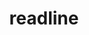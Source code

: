 ---
title: "readline"
layout: cache
categories: [package, develop-2023-05-21]
meta: {"versions": ["8.2"], "compilers": ["gcc@=11.1.0", "gcc@=11.3.0", "gcc@=12.1.0", "gcc@=12.3.0", "gcc@=7.3.1", "gcc@=7.5.0", "intel@=2021.9.0", "oneapi@=2023.0.0"], "oss": ["amzn2", "ubuntu18.04", "ubuntu20.04", "ubuntu22.04"], "platforms": ["linux"], "targets": ["aarch64", "neoverse_n1", "neoverse_v1", "ppc64le", "skylake_avx512", "x86_64", "x86_64_v3"], "stacks": ["aws-ahug", "aws-ahug-aarch64", "aws-isc", "aws-isc-aarch64", "aws-pcluster-icelake", "aws-pcluster-neoverse_n1", "aws-pcluster-neoverse_v1", "aws-pcluster-skylake", "build_systems", "data-vis-sdk", "e4s", "e4s-oneapi", "e4s-power", "gpu-tests", "ml-linux-x86_64-cpu", "ml-linux-x86_64-cuda", "ml-linux-x86_64-rocm", "radiuss", "radiuss-aws", "radiuss-aws-aarch64", "root", "tutorial"], "num_specs": 12, "num_specs_by_stack": {"radiuss-aws-aarch64": 2, "aws-pcluster-neoverse_n1": 2, "aws-ahug-aarch64": 2, "aws-isc-aarch64": 2, "root": 12, "aws-pcluster-neoverse_v1": 2, "aws-isc": 1, "aws-pcluster-skylake": 3, "aws-pcluster-icelake": 3, "aws-ahug": 1, "radiuss-aws": 1, "build_systems": 1, "radiuss": 1, "e4s-power": 1, "e4s": 1, "data-vis-sdk": 1, "gpu-tests": 1, "e4s-oneapi": 1, "tutorial": 2, "ml-linux-x86_64-cpu": 1, "ml-linux-x86_64-cuda": 1, "ml-linux-x86_64-rocm": 1}}
spec_details: [{"hash": "w4bvv7d323gvg7ue2eptqio34pxtch6m", "compiler": "gcc@=7.3.1", "versions": ["8.2"], "os": "amzn2", "platform": "linux", "target": "aarch64", "variants": ["build_system=autotools", "patches=bbf97f1"], "stacks": ["radiuss-aws-aarch64", "aws-pcluster-neoverse_n1", "aws-ahug-aarch64", "aws-isc-aarch64", "root", "aws-pcluster-neoverse_v1"], "size": "-", "tarball": "https://binaries.spack.io/releases/develop-2023-05-21/build_cache/linux-amzn2-aarch64/gcc-7.3.1/readline-8.2/linux-amzn2-aarch64-gcc-7.3.1-readline-8.2-w4bvv7d323gvg7ue2eptqio34pxtch6m.spack"}, {"hash": "qpo7flhul2567ukvxrj55gl7wiiyvzgt", "compiler": "gcc@=7.3.1", "versions": ["8.2"], "os": "amzn2", "platform": "linux", "target": "neoverse_n1", "variants": ["build_system=autotools", "patches=bbf97f1"], "stacks": ["radiuss-aws-aarch64", "aws-ahug-aarch64", "aws-isc-aarch64", "root"], "size": "-", "tarball": "https://binaries.spack.io/releases/develop-2023-05-21/build_cache/linux-amzn2-neoverse_n1/gcc-7.3.1/readline-8.2/linux-amzn2-neoverse_n1-gcc-7.3.1-readline-8.2-qpo7flhul2567ukvxrj55gl7wiiyvzgt.spack"}, {"hash": "3nglscnufnqalectemlq5kg4dkunn2tf", "compiler": "gcc@=7.3.1", "versions": ["8.2"], "os": "amzn2", "platform": "linux", "target": "x86_64_v3", "variants": ["build_system=autotools", "patches=bbf97f1"], "stacks": ["aws-isc", "aws-pcluster-skylake", "aws-pcluster-icelake", "aws-ahug", "radiuss-aws", "root"], "size": "-", "tarball": "https://binaries.spack.io/releases/develop-2023-05-21/build_cache/linux-amzn2-x86_64_v3/gcc-7.3.1/readline-8.2/linux-amzn2-x86_64_v3-gcc-7.3.1-readline-8.2-3nglscnufnqalectemlq5kg4dkunn2tf.spack"}, {"hash": "vsbzdmugz6pruqnzcxurr7r5cqsp4nqy", "compiler": "gcc@=12.3.0", "versions": ["8.2"], "os": "amzn2", "platform": "linux", "target": "neoverse_v1", "variants": ["build_system=autotools", "patches=bbf97f1"], "stacks": ["aws-pcluster-neoverse_n1", "root", "aws-pcluster-neoverse_v1"], "size": "-", "tarball": "https://binaries.spack.io/releases/develop-2023-05-21/build_cache/linux-amzn2-neoverse_v1/gcc-12.3.0/readline-8.2/linux-amzn2-neoverse_v1-gcc-12.3.0-readline-8.2-vsbzdmugz6pruqnzcxurr7r5cqsp4nqy.spack"}, {"hash": "jr5uq7xxbrgzs56jaifgevtrn5thfgcw", "compiler": "gcc@=12.3.0", "versions": ["8.2"], "os": "amzn2", "platform": "linux", "target": "skylake_avx512", "variants": ["build_system=autotools", "patches=bbf97f1"], "stacks": ["root", "aws-pcluster-skylake", "aws-pcluster-icelake"], "size": "-", "tarball": "https://binaries.spack.io/releases/develop-2023-05-21/build_cache/linux-amzn2-skylake_avx512/gcc-12.3.0/readline-8.2/linux-amzn2-skylake_avx512-gcc-12.3.0-readline-8.2-jr5uq7xxbrgzs56jaifgevtrn5thfgcw.spack"}, {"hash": "vd7i263ezg26i7icfelfnevbgulds4ro", "compiler": "intel@=2021.9.0", "versions": ["8.2"], "os": "amzn2", "platform": "linux", "target": "skylake_avx512", "variants": ["build_system=autotools", "patches=bbf97f1"], "stacks": ["root", "aws-pcluster-skylake", "aws-pcluster-icelake"], "size": "-", "tarball": "https://binaries.spack.io/releases/develop-2023-05-21/build_cache/linux-amzn2-skylake_avx512/intel-2021.9.0/readline-8.2/linux-amzn2-skylake_avx512-intel-2021.9.0-readline-8.2-vd7i263ezg26i7icfelfnevbgulds4ro.spack"}, {"hash": "rp3t3kzqgmpn72z32afqqvd2akah7roa", "compiler": "gcc@=7.5.0", "versions": ["8.2"], "os": "ubuntu18.04", "platform": "linux", "target": "x86_64_v3", "variants": ["build_system=autotools", "patches=bbf97f1"], "stacks": ["build_systems", "root", "radiuss"], "size": "-", "tarball": "https://binaries.spack.io/releases/develop-2023-05-21/build_cache/linux-ubuntu18.04-x86_64_v3/gcc-7.5.0/readline-8.2/linux-ubuntu18.04-x86_64_v3-gcc-7.5.0-readline-8.2-rp3t3kzqgmpn72z32afqqvd2akah7roa.spack"}, {"hash": "ujew23tkqjm5cnjllf7xc7cmix5jwc4w", "compiler": "gcc@=11.1.0", "versions": ["8.2"], "os": "ubuntu20.04", "platform": "linux", "target": "ppc64le", "variants": ["build_system=autotools", "patches=bbf97f1"], "stacks": ["root", "e4s-power"], "size": "-", "tarball": "https://binaries.spack.io/releases/develop-2023-05-21/build_cache/linux-ubuntu20.04-ppc64le/gcc-11.1.0/readline-8.2/linux-ubuntu20.04-ppc64le-gcc-11.1.0-readline-8.2-ujew23tkqjm5cnjllf7xc7cmix5jwc4w.spack"}, {"hash": "vd62xtrb6ohfln7a5xri5hmnrbioq45i", "compiler": "gcc@=11.1.0", "versions": ["8.2"], "os": "ubuntu20.04", "platform": "linux", "target": "x86_64_v3", "variants": ["build_system=autotools", "patches=bbf97f1"], "stacks": ["e4s", "data-vis-sdk", "root", "gpu-tests"], "size": "-", "tarball": "https://binaries.spack.io/releases/develop-2023-05-21/build_cache/linux-ubuntu20.04-x86_64_v3/gcc-11.1.0/readline-8.2/linux-ubuntu20.04-x86_64_v3-gcc-11.1.0-readline-8.2-vd62xtrb6ohfln7a5xri5hmnrbioq45i.spack"}, {"hash": "ig5wit3ouj2lkocau4y5ai4iggiq3pzr", "compiler": "oneapi@=2023.0.0", "versions": ["8.2"], "os": "ubuntu20.04", "platform": "linux", "target": "x86_64", "variants": ["build_system=autotools", "patches=bbf97f1"], "stacks": ["e4s-oneapi", "root"], "size": "-", "tarball": "https://binaries.spack.io/releases/develop-2023-05-21/build_cache/linux-ubuntu20.04-x86_64/oneapi-2023.0.0/readline-8.2/linux-ubuntu20.04-x86_64-oneapi-2023.0.0-readline-8.2-ig5wit3ouj2lkocau4y5ai4iggiq3pzr.spack"}, {"hash": "tddm2ffpgbcwobqdzn57di2n7oeqxryv", "compiler": "gcc@=11.3.0", "versions": ["8.2"], "os": "ubuntu22.04", "platform": "linux", "target": "x86_64_v3", "variants": ["build_system=autotools", "patches=bbf97f1"], "stacks": ["tutorial", "ml-linux-x86_64-cpu", "ml-linux-x86_64-cuda", "ml-linux-x86_64-rocm", "root"], "size": "-", "tarball": "https://binaries.spack.io/releases/develop-2023-05-21/build_cache/linux-ubuntu22.04-x86_64_v3/gcc-11.3.0/readline-8.2/linux-ubuntu22.04-x86_64_v3-gcc-11.3.0-readline-8.2-tddm2ffpgbcwobqdzn57di2n7oeqxryv.spack"}, {"hash": "qypmr5gzibbe4zz37p2ztavg2q4yq35i", "compiler": "gcc@=12.1.0", "versions": ["8.2"], "os": "ubuntu22.04", "platform": "linux", "target": "x86_64_v3", "variants": ["build_system=autotools", "patches=bbf97f1"], "stacks": ["tutorial", "root"], "size": "-", "tarball": "https://binaries.spack.io/releases/develop-2023-05-21/build_cache/linux-ubuntu22.04-x86_64_v3/gcc-12.1.0/readline-8.2/linux-ubuntu22.04-x86_64_v3-gcc-12.1.0-readline-8.2-qypmr5gzibbe4zz37p2ztavg2q4yq35i.spack"}]
---